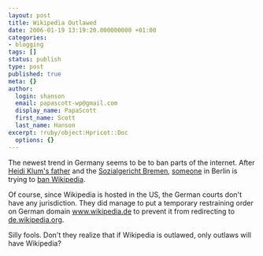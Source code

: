 ```yaml
---
layout: post
title: Wikipedia Outlawed
date: 2006-01-19 13:19:20.000000000 +01:00
categories:
- blogging
tags: []
status: publish
type: post
published: true
meta: {}
author:
  login: shanson
  email: papascott-wp@gmail.com
  display_name: PapaScott
  first_name: Scott
  last_name: Hanson
excerpt: !ruby/object:Hpricot::Doc
  options: {}
---
```

<p>The newest trend in Germany seems to be to ban parts of the internet. After <a href="http://www.werbeblogger.de/index.php/2006/01/04/the_case_heidi_and_guenther_k">Heidi Klum's father</a> and the <a href="http://www.blogherald.com/2006/01/03/blogger-threatened-to-be-sued-by-sozialgericht-bremen-for-appearing-in-google/" title="more blog news more often">Sozialgericht Bremen</a>, <a href="http://www.margaret-marks.com/Transblawg/archives/001769.html" title="German Wikipedia blocked by court order/Amtsrichter sperrt Wikipedia">someone</a> in Berlin is trying to <a href="http://www.spiegel.de/netzwelt/politik/0,1518,396056,00.html" title="Amtsgericht schlie&szlig;t wikipedia.de - Netzwelt - SPIEGEL ONLINE - Nachrichten">ban Wikipedia</a>.</p>
<p>Of course, since Wikipedia is hosted in the US, the German courts don't have any jurisdiction. They did manage to put a temporary restraining order on German domain <a href="http://www.wikipedia.de/" title="Wikipedia">www.wikipedia.de</a> to prevent it from redirecting to <a href="http://de.wikipedia.org/wiki/Hauptseite" title="Hauptseite - Wikipedia">de.wikipedia.org</a>. </p>
<p>Silly fools. Don't they realize that if Wikipedia is outlawed, only outlaws will have Wikipedia?</p>
